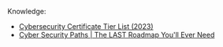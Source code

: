 Knowledge:
- [Cybersecurity Certificate Tier List (2023)](https://youtu.be/YeWYlp9JP6g)
- [Cyber Security Paths | The LAST Roadmap You'll Ever Need](https://youtu.be/bMHd4qS2o2w)
